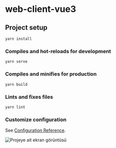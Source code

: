 # web-client-vue3

## Project setup

```
yarn install
```

### Compiles and hot-reloads for development

```
yarn serve
```

### Compiles and minifies for production

```
yarn build
```

### Lints and fixes files

```
yarn lint
```

### Customize configuration

See [Configuration Reference](https://cli.vuejs.org/config/).

![Projeye ait ekran görüntüsü](week4-assignment-onurozbey\web-client-vue3\src\screenshots\week4-project.png)
